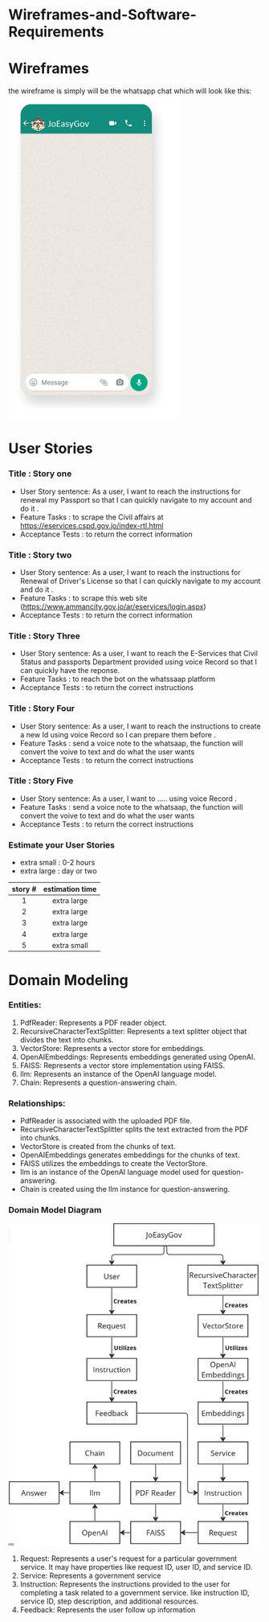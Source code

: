# Wireframes-and-Software-Requirements
# Wireframes
the wireframe is simply will be the whatsapp chat which will look like this:
![](./assests/Wireframe.png)

# User Stories
### Title : Story one

- User Story sentence:
As a user, I want to reach the instructions for renewal my Passport so that I can quickly navigate to my account and do it .
- Feature Tasks : to scrape the Civil affairs at https://eservices.cspd.gov.jo/index-rtl.html
- Acceptance Tests : to return the correct information

### Title : Story two

- User Story sentence:
As a user, I want to reach the instructions for Renewal of Driver's License so that I can quickly navigate to my account and do it .
- Feature Tasks : to scrape this web site (https://www.ammancity.gov.jo/ar/eservices/login.aspx)
- Acceptance Tests : to return the correct information

### Title : Story Three

- User Story sentence:
As a user, I want to reach the E-Services that Civil Status and passports Department provided using voice Record so that I can quickly have the reponse.
- Feature Tasks : to reach the bot on the whatssaap platform 
- Acceptance Tests : to return the correct instructions

### Title : Story Four

- User Story sentence:
As a user, I want to reach the instructions to create a new Id  using voice Record so I can prepare them before  .
- Feature Tasks : send a voice note to the whatsaap, the function will convert the voive to text and do what the user wants 
- Acceptance Tests :  to return the correct instructions

### Title : Story Five

- User Story sentence:
As a user, I want to ..... using voice Record .
- Feature Tasks : send a voice note to the whatsaap, the function will convert the voive to text and do what the user wants 
- Acceptance Tests :  to return the correct instructions

### Estimate your User Stories

- extra small : 0-2 hours
- extra large : day or two

| story #       | estimation time |
|:-------------:|:---------------:|
|1|extra large|
|2|extra large|
|3|extra large|
|4|extra large|
|5|extra small|

# Domain Modeling

### Entities:

1. PdfReader: Represents a PDF reader object.
2. RecursiveCharacterTextSplitter: Represents a text splitter object that divides the text into chunks.
3. VectorStore: Represents a vector store for embeddings.
4. OpenAIEmbeddings: Represents embeddings generated using OpenAI.
5. FAISS: Represents a vector store implementation using FAISS.
6. llm: Represents an instance of the OpenAI language model.
7. Chain: Represents a question-answering chain.

### Relationships:

- PdfReader is associated with the uploaded PDF file.
- RecursiveCharacterTextSplitter splits the text extracted from the PDF into chunks.
- VectorStore is created from the chunks of text.
- OpenAIEmbeddings generates embeddings for the chunks of text.
- FAISS utilizes the embeddings to create the VectorStore.
- llm is an instance of the OpenAI language model used for question-answering.
- Chain is created using the llm instance for question-answering.

### Domain Model Diagram

![domain model diagram](./assests/Screenshot_146.png)

1. Request: Represents a user's request for a particular government service. It may have properties like request ID, user ID, and service ID.
2. Service: Represents a government service
3. Instruction: Represents the instructions provided to the user for completing a task related to a government service. like instruction ID, service ID, step description, and additional resources.
4. Feedback: Represents the user follow up information

